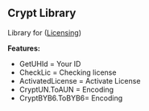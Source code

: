 ## Crypt Library

Library for ([Licensing](https://github.com/EugeneSunrise/Licensing))

**Features:**
- GetUHId = Your ID
- CheckLic = Checking license
- ActivatedLicense = Activate License
- CryptUN.ToAUN = Encoding
- CryptBYB6.ToBYB6= Encoding
